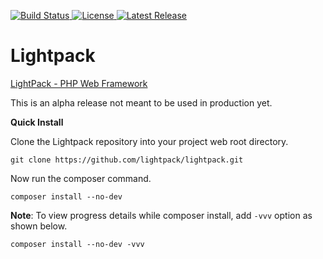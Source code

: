 <p>
    <a href="https://travis-ci.com/lightpack/framework">
        <img src="https://travis-ci.com/lightpack/framework.svg?branch=main" alt="Build Status">
    </a>
    <a href="https://packagist.org/packages/lightpack/framework">
        <img src="https://img.shields.io/packagist/l/lightpack/framework" alt="License">
    </a>
    <a href="https://packagist.org/packages/lightpack/framework">
        <img src="https://img.shields.io/packagist/v/lightpack/framework" alt="Latest Release">
    </a>
</p>

# Lightpack

[LightPack - PHP Web Framework](https://lightpack.github.io)

This is an alpha release not meant to be used in production yet.

**Quick Install** 

Clone the Lightpack repository into your project web root directory.

`git clone https://github.com/lightpack/lightpack.git`

Now run the composer command.

`composer install --no-dev`

**Note**: To view progress details while composer install, add `-vvv` option as shown below.

`composer install --no-dev -vvv`
